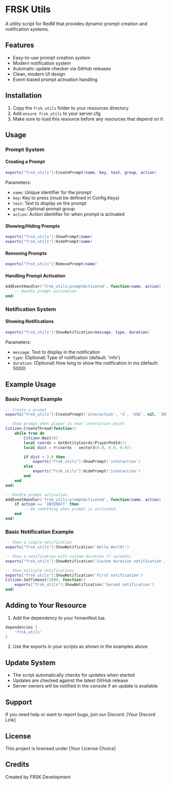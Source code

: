 # FRSK Utils

A utility script for RedM that provides dynamic prompt creation and notification systems.

## Features

- Easy-to-use prompt creation system
- Modern notification system
- Automatic update checker via GitHub releases
- Clean, modern UI design
- Event-based prompt activation handling

## Installation

1. Copy the `frsk_utils` folder to your resources directory
2. Add `ensure frsk_utils` to your server.cfg
3. Make sure to load this resource before any resources that depend on it

## Usage

### Prompt System

#### Creating a Prompt

```lua
exports["frsk_utils"]:CreatePrompt(name, key, text, group, action)
```

Parameters:

- `name`: Unique identifier for the prompt
- `key`: Key to press (must be defined in Config.Keys)
- `text`: Text to display on the prompt
- `group`: Optional prompt group
- `action`: Action identifier for when prompt is activated

#### Showing/Hiding Prompts

```lua
exports["frsk_utils"]:ShowPrompt(name)
exports["frsk_utils"]:HidePrompt(name)
```

#### Removing Prompts

```lua
exports["frsk_utils"]:RemovePrompt(name)
```

#### Handling Prompt Activation

```lua
AddEventHandler('frsk_utils:promptActivated', function(name, action)
    -- Handle prompt activation
end)
```

### Notification System

#### Showing Notifications

```lua
exports["frsk_utils"]:ShowNotification(message, type, duration)
```

Parameters:

- `message`: Text to display in the notification
- `type`: (Optional) Type of notification (default: 'info')
- `duration`: (Optional) How long to show the notification in ms (default: 5000)

## Example Usage

### Basic Prompt Example

```lua
-- Create a prompt
exports["frsk_utils"]:CreatePrompt('interaction', 'G', 'USE', nil, 'INTERACT')

-- Show prompt when player is near interaction point
Citizen.CreateThread(function()
    while true do
        Citizen.Wait(0)
        local coords = GetEntityCoords(PlayerPedId())
        local dist = #(coords - vector3(0.0, 0.0, 0.0))

        if dist < 2.0 then
            exports["frsk_utils"]:ShowPrompt('interaction')
        else
            exports["frsk_utils"]:HidePrompt('interaction')
        end
    end
end)

-- Handle prompt activation
AddEventHandler('frsk_utils:promptActivated', function(name, action)
    if action == 'INTERACT' then
        -- Do something when prompt is activated
    end
end)
```

### Basic Notification Example

```lua
-- Show a simple notification
exports["frsk_utils"]:ShowNotification('Hello World!')

-- Show a notification with custom duration (7 seconds)
exports["frsk_utils"]:ShowNotification('Custom duration notification', nil, 7000)

-- Show multiple notifications
exports["frsk_utils"]:ShowNotification('First notification')
Citizen.SetTimeout(2000, function()
    exports["frsk_utils"]:ShowNotification('Second notification')
end)
```

## Adding to Your Resource

1. Add the dependency to your fxmanifest.lua:

```lua
dependencies {
    'frsk_utils'
}
```

2. Use the exports in your scripts as shown in the examples above

## Update System

- The script automatically checks for updates when started
- Updates are checked against the latest GitHub release
- Server owners will be notified in the console if an update is available

## Support

If you need help or want to report bugs, join our Discord: [Your Discord Link]

## License

This project is licensed under [Your License Choice]

## Credits

Created by FRSK Development
